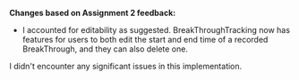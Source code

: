 **Changes based on Assignment 2 feedback:**

- I accounted for editability as suggested. BreakThroughTracking now has features for users to both edit the start and end time of a recorded BreakThrough, and they can also delete one.

I didn't encounter any significant issues in this implementation.